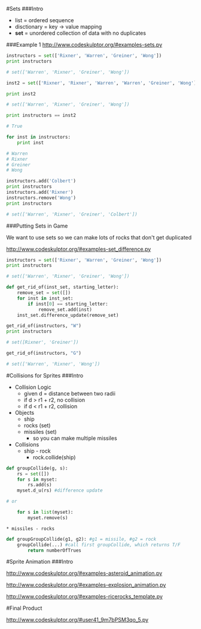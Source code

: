 #Sets
###Intro
* list = ordered sequence
* disctionary = key -> value mapping
* **set** = unordered collection of data with no duplicates

###Example 1
http://www.codeskulptor.org/#examples-sets.py

```python
instructors = set(['Rixner', 'Warren', 'Greiner', 'Wong'])
print instructors

# set(['Warren', 'Rixner', 'Greiner', 'Wong'])

inst2 = set(['Rixner', 'Rixner', 'Warren', 'Warren', 'Greiner', 'Wong'])

print inst2

# set(['Warren', 'Rixner', 'Greiner', 'Wong'])

print instructors == inst2

# True

for inst in instructors:
	print inst

# Warren
# Rixner
# Greiner
# Wong

instructors.add('Colbert')
print instructors
instructors.add('Rixner')
instructors.remove('Wong')
print instructors

# set(['Warren', 'Rixner', 'Greiner', 'Colbert'])
```
###Putting Sets in Game

We want to use sets so we can make lots of rocks that don't get duplicated

http://www.codeskulptor.org/#examples-set_difference.py

```python
instructors = set(['Rixner', 'Warren', 'Greiner', 'Wong'])
print instructors

# set(['Warren', 'Rixner', 'Greiner', 'Wong'])

def get_rid_of(inst_set, starting_letter):
	remove_set = set([])
	for inst in inst_set:
		if inst[0] == starting_letter:
			remove_set.add(inst)
	inst_set.difference_update(remove_set)

get_rid_of(instructors, "W")
print instructors

# set([Rixner', 'Greiner'])

get_rid_of(instructors, "G")

# set(['Warren', 'Rixner', 'Wong'])
```

#Collisions for Sprites
###Intro
* Collision Logic
	* given d = distance between two radii
	* if d > r1 + r2, no collision
	* if d < r1 + r2, collision
* Objects
	* ship
	* rocks (set)
	* missiles (set)
		* so you can make multiple missiles
* Collisions
	* ship - rock
		* rock.collide(ship)
```python
def groupCollide(g, s):
	rs = set([])
	for s in myset:
		rs.add(s)
	myset.d_u(rs) #difference update

# or

	for s in list(myset):
		myset.remove(s)
```
	* missiles - rocks
```python
def groupGroupCollide(g1, g2): #g1 = missile, #g2 = rock
	groupCollide(...) #call first groupCollide, which returns T/F
		return numberOfTrues 
```
#Sprite Animation
###Intro

http://www.codeskulptor.org/#examples-asteroid_animation.py

http://www.codeskulptor.org/#examples-explosion_animation.py

http://www.codeskulptor.org/#examples-ricerocks_template.py

#Final Product

http://www.codeskulptor.org/#user41_9m7bPSM3qo_5.py
